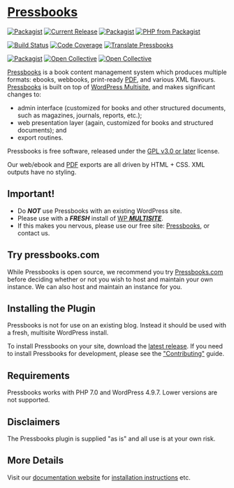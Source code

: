 # [Pressbooks](https://pressbooks.org/)

[![Packagist](https://img.shields.io/packagist/l/pressbooks/pressbooks.svg)](https://packagist.org/packages/pressbooks/pressbooks)
[![Current Release](https://img.shields.io/github/release/pressbooks/pressbooks.svg)](https://github.com/pressbooks/pressbooks/releases/latest/)
[![Packagist](https://img.shields.io/packagist/v/pressbooks/pressbooks.svg)](https://packagist.org/packages/pressbooks/pressbooks)
[![PHP from Packagist](https://img.shields.io/packagist/php-v/pressbooks/pressbooks.svg)](https://packagist.org/packages/pressbooks/pressbooks)

[![Build Status](https://travis-ci.org/pressbooks/pressbooks.svg?branch=dev)](https://travis-ci.org/pressbooks/pressbooks)
[![Code Coverage](https://codecov.io/gh/pressbooks/pressbooks/branch/dev/graph/badge.svg)](https://codecov.io/gh/pressbooks/pressbooks)
[![Translate Pressbooks](https://img.shields.io/badge/dynamic/json.svg?label=translated&url=https%3A%2F%2Ftenpercent.now.sh%2F%3Forganization%3Dpressbooks%26project%3Dpressbooks&query=%24.status&colorB=e05d44&suffix=%25)](https://www.transifex.com/pressbooks/pressbooks/translate/)

[![Packagist](https://img.shields.io/packagist/dt/pressbooks/pressbooks.svg)](https://packagist.org/packages/pressbooks/pressbooks)
[![Open Collective](https://opencollective.com/pressbooks/tiers/backer/badge.svg?label=backers&color=brightgreen)](https://opencollective.com/pressbooks/)
[![Open Collective](https://opencollective.com/pressbooks/tiers/sponsor/badge.svg?label=sponsors&color=brightgreen)](https://opencollective.com/pressbooks/)


[Pressbooks](http://pressbooks.org) is a book content management system which
produces multiple formats: ebooks, webbooks, print-ready [PDF][pdf], and various
XML flavours. [Pressbooks](http://pressbooks.org) is built on top of
[WordPress Multisite](http://codex.wordpress.org/Glossary#Multisite), and makes
significant changes to:

* admin interface (customized for books and other structured documents, such as
  magazines, journals, reports, etc.);
* web presentation layer (again, customized for books and structured documents);
  and
* export routines.

Pressbooks is free software, released under the
[GPL v3.0 or later](https://github.com/pressbooks/pressbooks/blob/master/LICENSE.md) license.

Our web/ebook and [PDF][pdf] exports are all driven by HTML + CSS. XML outputs have
no styling.

[pdf]: http://pressbooks.com/prince "Note: we use the non-free software PrinceXML for PDF export."

## Important!

* Do **_NOT_** use Pressbooks with an existing WordPress site.
* Please use with a **_FRESH_** install of
  [WP **_MULTISITE_**](http://codex.wordpress.org/Glossary#Multisite).
* If this makes you nervous, please use our free site:
  [Pressbooks](http://pressbooks.com), or contact us.

## Try pressbooks.com

While Pressbooks is open source, we recommend you try
[Pressbooks.com](http://pressbooks.com) before deciding whether or not you wish
to host and maintain your own instance. We can also host and maintain an
instance for you.

## Installing the Plugin

Pressbooks is not for use on an existing blog. Instead it should be used with a
fresh, multisite WordPress install.

To install Pressbooks on your site, download the
[latest release](https://github.com/pressbooks/pressbooks/releases/latest). If
you need to install Pressbooks for development, please see the
["Contributing"](.github/CONTRIBUTING.md) guide.

## Requirements

Pressbooks works with PHP 7.0 and WordPress 4.9.7. Lower versions are not
supported.

## Disclaimers

The Pressbooks plugin is supplied "as is" and all use is at your own risk.

## More Details

Visit our [documentation website](https://docs.pressbooks.org) for
[installation instructions](https://docs.pressbooks.org/installation) etc.
